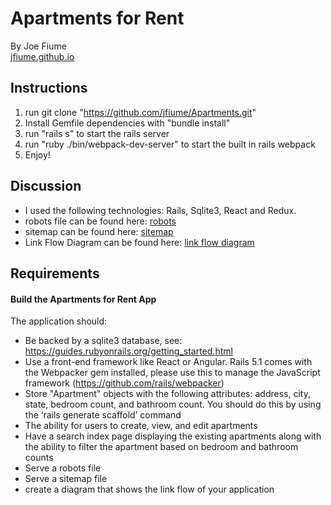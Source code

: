 # Apartments for Rent

By Joe Fiume  
[jfiume.github.io](http://https://github.com/jfiume)

## Instructions

1. run git clone "https://github.com/jfiume/Apartments.git"
2. Install Gemfile dependencies with "bundle install"
3. run "rails s" to start the rails server
4. run "ruby ./bin/webpack-dev-server" to start the built in rails webpack
5. Enjoy!

## Discussion
* I used the following technologies: Rails, Sqlite3, React and Redux.
* robots file can be found here: [robots](https://github.com/jfiume/Apartments/blob/master/public/robots.txt)
* sitemap can be found here: [sitemap](https://github.com/jfiume/Apartments/blob/master/public/sitemap.xml)
* Link Flow Diagram can be found here: [link flow diagram](https://github.com/jfiume/Apartments/blob/master/public/Link%20Flow%20Apartments.png)

## Requirements
#### Build the Apartments for Rent App
The application should:
* Be backed by a sqlite3 database, see: https://guides.rubyonrails.org/getting_started.html
* Use a front-end framework like React or Angular. Rails 5.1 comes with the Webpacker
gem installed, please use this to manage the JavaScript framework
(https://github.com/rails/webpacker)
* Store "Apartment" objects with the following attributes: address, city, state, bedroom
count, and bathroom count. You should do this by using the ‘rails generate scaffold’
command
* The ability for users to create, view, and edit apartments
* Have a search index page displaying the existing apartments along with the ability to
filter the apartment based on bedroom and bathroom counts
* Serve a robots file
* Serve a sitemap file
* create a diagram that shows the link flow of your application

